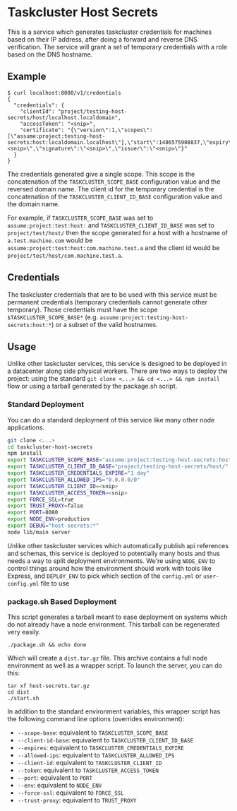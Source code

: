 Taskcluster Host Secrets
========================

This is a service which generates taskcluster credentials for machines based on
their IP address, after doing a forward and reverse DNS verification.  The
service will grant a set of temporary credentials with a role based on the DNS
hostname.

## Example

```
$ curl localhost:8080/v1/credentials
{
  "credentials": {
    "clientId": "project/testing-host-secrets/host/localhost.localdomain",
    "accessToken": "<snip>",
    "certificate": "{\"version\":1,\"scopes\":[\"assume:project:testing-host-secrets:host:localdomain.localhost\"],\"start\":1486575908837,\"expiry\":1486575908837,\"seed\":\"<snip>\",\"signature\":\"<snip>\",\"issuer\":\"<snip>\"}"
  }
}
```

The credentials generated give a single scope.  This scope is the concatenation
of the `TASKCLUSTER_SCOPE_BASE` configuration value and the reversed domain
name.  The client id for the temporary credential is the concatenation of the
`TASKCLUSTER_CLIENT_ID_BASE` configuration value and the domain name.

For example, if `TASKCLUSTER_SCOPE_BASE` was set to `assume:project:test:host:`
and `TASKCLUSTER_CLIENT_ID_BASE` was set to `project/test/host/` then the scope
generated for a host with a hostname of `a.test.machine.com` would be
`assume:project:test:host:com.machine.test.a` and the client id would be
`project/test/host/com.machine.test.a`.

## Credentials

The taskcluster credentials that are to be used with this service must be
permanent credentials (temporary credentials cannot generate other temporary).
Those credentials must have the scope `$TASKCLUSTER_SCOPE_BASE*` (e.g.
`assume:project:testing-host-secrets:host:*`) or a subset of the valid
hostnames.

## Usage

Unlike other taskcluster services, this service is designed to be deployed in a
datacenter along side physical workers.  There are two ways to deploy the project:
using the standard `git clone <...> && cd <...> && npm install` flow or using a
tarball generated by the package.sh script.

### Standard Deployment

You can do a standard deployment of this service like many other node applications.

``` bash 
git clone <...>
cd taskcluster-host-secrets
npm install
export TASKCLUSTER_SCOPE_BASE="assume:project:testing-host-secrets:host:"
export TASKCLUSTER_CLIENT_ID_BASE="project/testing-host-secrets/host/"
export TASKCLUSTER_CREDENTIALS_EXPIRE="1 day"
export TASKCLUSTER_ALLOWED_IPS="0.0.0.0/0"
export TASKCLUSTER_CLIENT_ID=<snip>
export TASKCLUSTER_ACCESS_TOKEN=<snip>
export FORCE_SSL=true
export TRUST_PROXY=false
export PORT=8080
export NODE_ENV=production
export DEBUG="host-secrets:*"
node lib/main server
```

Unlike other taskcluster services which automatically publish api references
and schemas, this service is deployed to potentially many hosts and thus needs
a way to split deployment environments.  We're using `NODE_ENV` to control
things around how the environment should work with tools like Express, and
`DEPLOY_ENV` to pick which section of the `config.yml` or `user-config.yml`
file to use

### package.sh Based Deployment

This script generates a tarball meant to ease deployment on systems which do not
already have a node environment.  This tarball can be regenerated very easily.

```
./package.sh && echo done
```

Which will create a `dist.tar.gz` file.  This archive contains a full node environment
as well as a wrapper script.  To launch the server, you can do this:

```
tar xf host-secrets.tar.gz
cd dist
./start.sh
```

In addition to the standard environment variables, this wrapper script has the following command line options (overrides environment):

* `--scope-base`: equivalent to `TASKCLUSTER_SCOPE_BASE`
* `--client-id-base`: equivalent to `TASKCLUSTER_CLIENT_ID_BASE`
* `--expires`: equivalent to `TASKCLUSTER_CREDENTIALS_EXPIRE`
* `--allowed-ips`: equivalent to `TASKCLUSTER_ALLOWED_IPS`
* `--client-id`: equivalent to `TASKCLUSTER_CLIENT_ID`
* `--token`: equivalent to `TASKCLUSTER_ACCESS_TOKEN`
* `--port`: equivalent to `PORT`
* `--env`: equivalent to `NODE_ENV`
* `--force-ssl`: equivalent to `FORCE_SSL`
* `--trust-proxy`: equivalent to `TRUST_PROXY`
